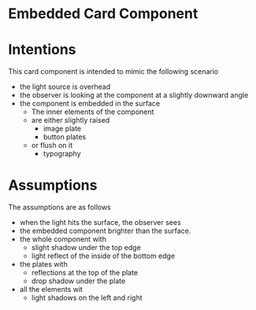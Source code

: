 # Embedded Card Component

# Intentions

This card component is intended to mimic the following scenario

- the light source is overhead
- the observer is looking at the component at a slightly downward angle
- the component is embedded in the surface
  - The inner elements of the component
  - are either slightly raised
    - image plate
    - button plates
  - or flush on it
    - typography

# Assumptions

The assumptions are as follows

- when the light hits the surface, the observer sees
- the embedded component brighter than the surface.
- the whole component with
  - slight shadow under the top edge
  - light reflect of the inside of the bottom edge
- the plates with
  - reflections at the top of the plate
  - drop shadow under the plate
- all the elements wit
  - light shadows on the left and right
